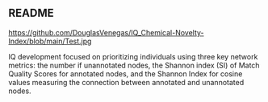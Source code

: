 ## README

https://github.com/DouglasVenegas/IQ_Chemical-Novelty-Index/blob/main/Test.jpg

IQ development focused on prioritizing individuals using three key network metrics: the number if unannotated nodes, the Shannon index (SI) of Match Quality Scores for annotated nodes, and the Shannon Index for cosine values measuring the connection between annotated and unannotated nodes.